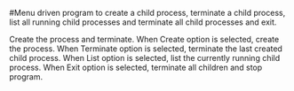 #Menu driven program to create a child process, terminate a child process, list all running child processes and terminate all child processes and exit.

Create the process and terminate. 
When Create option is selected, create the process.
When Terminate option is selected, terminate the last created child process. 
When List option is selected, list the currently running child process. 
When Exit option is selected, terminate all children and stop program.
